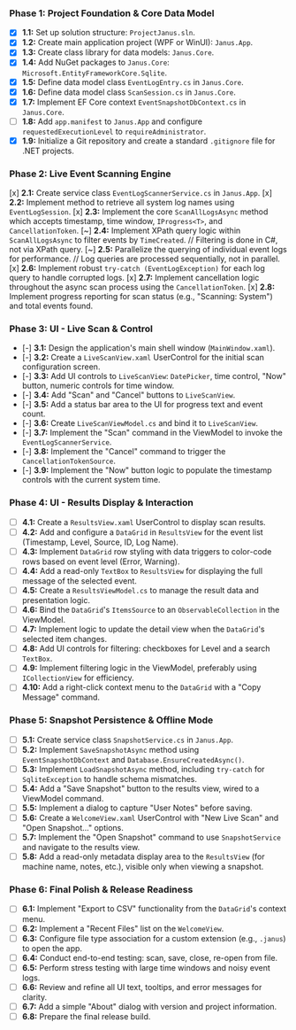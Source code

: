 
### Phase 1: Project Foundation & Core Data Model

-   [x] **1.1:** Set up solution structure: `ProjectJanus.sln`.
-   [x] **1.2:** Create main application project (WPF or WinUI): `Janus.App`.
-   [x] **1.3:** Create class library for data models: `Janus.Core`.
-   [x] **1.4:** Add NuGet packages to `Janus.Core`: `Microsoft.EntityFrameworkCore.Sqlite`.
-   [x] **1.5:** Define data model class `EventLogEntry.cs` in `Janus.Core`.
-   [x] **1.6:** Define data model class `ScanSession.cs` in `Janus.Core`.
-   [x] **1.7:** Implement EF Core context `EventSnapshotDbContext.cs` in `Janus.Core`.
-   [ ] **1.8:** Add `app.manifest` to `Janus.App` and configure `requestedExecutionLevel` to `requireAdministrator`.
-   [x] **1.9:** Initialize a Git repository and create a standard `.gitignore` file for .NET projects.

### Phase 2: Live Event Scanning Engine

   [x] **2.1:** Create service class `EventLogScannerService.cs` in `Janus.App`.
   [x] **2.2:** Implement method to retrieve all system log names using `EventLogSession`.
   [x] **2.3:** Implement the core `ScanAllLogsAsync` method which accepts timestamp, time window, `IProgress<T>`, and `CancellationToken`.
   [~] **2.4:** Implement XPath query logic within `ScanAllLogsAsync` to filter events by `TimeCreated`. // Filtering is done in C#, not via XPath query.
   [~] **2.5:** Parallelize the querying of individual event logs for performance. // Log queries are processed sequentially, not in parallel.
   [x] **2.6:** Implement robust `try-catch (EventLogException)` for each log query to handle corrupted logs.
   [x] **2.7:** Implement cancellation logic throughout the async scan process using the `CancellationToken`.
   [x] **2.8:** Implement progress reporting for scan status (e.g., "Scanning: System") and total events found.

### Phase 3: UI - Live Scan & Control

-   [-] **3.1:** Design the application's main shell window (`MainWindow.xaml`).
        <!-- MainWindow.xaml.cs exists; shell window class is present. UI design details not confirmed. -->
-   [-] **3.2:** Create a `LiveScanView.xaml` UserControl for the initial scan configuration screen.
        <!-- LiveScanView.xaml not found; not started. -->
-   [-] **3.3:** Add UI controls to `LiveScanView`: `DatePicker`, time control, "Now" button, numeric controls for time window.
        <!-- LiveScanView.xaml not found; controls not implemented. -->
-   [-] **3.4:** Add "Scan" and "Cancel" buttons to `LiveScanView`.
        <!-- LiveScanView.xaml not found; buttons not implemented. -->
-   [-] **3.5:** Add a status bar area to the UI for progress text and event count.
        <!-- MainWindow.xaml.cs exists; status bar implementation not confirmed. -->
-   [-] **3.6:** Create `LiveScanViewModel.cs` and bind it to `LiveScanView`.
        <!-- LiveScanViewModel.cs not found; not started. -->
-   [-] **3.7:** Implement the "Scan" command in the ViewModel to invoke the `EventLogScannerService`.
        <!-- MainViewModel.cs contains RelayCommand methods; specific Scan command implementation not confirmed. -->
-   [-] **3.8:** Implement the "Cancel" command to trigger the `CancellationTokenSource`.
        <!-- MainViewModel.cs contains CanCancelScan logic; full Cancel command implementation not confirmed. -->
-   [-] **3.9:** Implement the "Now" button logic to populate the timestamp controls with the current system time.
        <!-- "Now" button logic not found; not implemented. -->

### Phase 4: UI - Results Display & Interaction

-   [ ] **4.1:** Create a `ResultsView.xaml` UserControl to display scan results.
-   [ ] **4.2:** Add and configure a `DataGrid` in `ResultsView` for the event list (Timestamp, Level, Source, ID, Log Name).
-   [ ] **4.3:** Implement `DataGrid` row styling with data triggers to color-code rows based on event level (Error, Warning).
-   [ ] **4.4:** Add a read-only `TextBox` to `ResultsView` for displaying the full message of the selected event.
-   [ ] **4.5:** Create a `ResultsViewModel.cs` to manage the result data and presentation logic.
-   [ ] **4.6:** Bind the `DataGrid`'s `ItemsSource` to an `ObservableCollection` in the ViewModel.
-   [ ] **4.7:** Implement logic to update the detail view when the `DataGrid`'s selected item changes.
-   [ ] **4.8:** Add UI controls for filtering: checkboxes for Level and a search `TextBox`.
-   [ ] **4.9:** Implement filtering logic in the ViewModel, preferably using `ICollectionView` for efficiency.
-   [ ] **4.10:** Add a right-click context menu to the `DataGrid` with a "Copy Message" command.

### Phase 5: Snapshot Persistence & Offline Mode

-   [ ] **5.1:** Create service class `SnapshotService.cs` in `Janus.App`.
-   [ ] **5.2:** Implement `SaveSnapshotAsync` method using `EventSnapshotDbContext` and `Database.EnsureCreatedAsync()`.
-   [ ] **5.3:** Implement `LoadSnapshotAsync` method, including `try-catch` for `SqliteException` to handle schema mismatches.
-   [ ] **5.4:** Add a "Save Snapshot" button to the results view, wired to a ViewModel command.
-   [ ] **5.5:** Implement a dialog to capture "User Notes" before saving.
-   [ ] **5.6:** Create a `WelcomeView.xaml` UserControl with "New Live Scan" and "Open Snapshot..." options.
-   [ ] **5.7:** Implement the "Open Snapshot" command to use `SnapshotService` and navigate to the results view.
-   [ ] **5.8:** Add a read-only metadata display area to the `ResultsView` (for machine name, notes, etc.), visible only when viewing a snapshot.

### Phase 6: Final Polish & Release Readiness

-   [ ] **6.1:** Implement "Export to CSV" functionality from the `DataGrid`'s context menu.
-   [ ] **6.2:** Implement a "Recent Files" list on the `WelcomeView`.
-   [ ] **6.3:** Configure file type association for a custom extension (e.g., `.janus`) to open the app.
-   [ ] **6.4:** Conduct end-to-end testing: scan, save, close, re-open from file.
-   [ ] **6.5:** Perform stress testing with large time windows and noisy event logs.
-   [ ] **6.6:** Review and refine all UI text, tooltips, and error messages for clarity.
-   [ ] **6.7:** Add a simple "About" dialog with version and project information.
-   [ ] **6.8:** Prepare the final release build.
